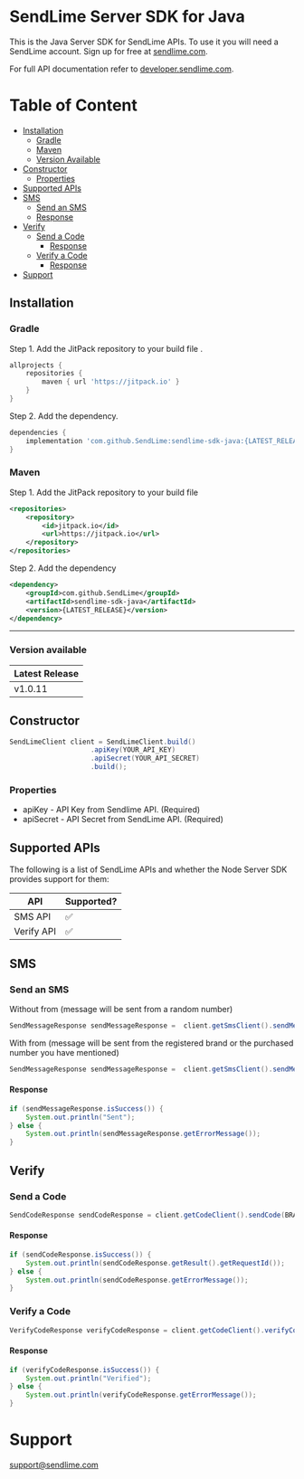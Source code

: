 # SendLime Server SDK for Java

This is the Java Server SDK for SendLime APIs. To use it you will need a SendLime account. Sign up for free at [sendlime.com](https://sendlime.com).

For full API documentation refer to [developer.sendlime.com](https://developer.sendlime.com).

# Table of Content <!-- omit in toc -->

- [Installation](#installation)
    - [Gradle](#gradle)
    - [Maven](#maven)
    - [Version Available](#version-available)
- [Constructor](#constructor)
    - [Properties](#properties)
- [Supported APIs](#supported-apis)
- [SMS](#sms)
    - [Send an SMS](#send-an-sms)
    - [Response](#response)
- [Verify](#verify)
    - [Send a Code](#send-a-code)
        - [Response](#response-1)
    - [Verify a Code](#verify-a-code)
        - [Response](#response-2)
- [Support](#support)

## Installation

### Gradle

Step 1. Add the JitPack repository to your build file .

```gradle
allprojects {
    repositories {
        maven { url 'https://jitpack.io' }
    }
}
```

Step 2. Add the dependency.

```gradle
dependencies {
    implementation 'com.github.SendLime:sendlime-sdk-java:{LATEST_RELEASE}'
}
```

### Maven

Step 1. Add the JitPack repository to your build file

```xml
<repositories>
    <repository>
        <id>jitpack.io</id>
        <url>https://jitpack.io</url>
    </repository>
</repositories>
```

Step 2. Add the dependency

```xml
<dependency>
    <groupId>com.github.SendLime</groupId>
    <artifactId>sendlime-sdk-java</artifactId>
    <version>{LATEST_RELEASE}</version>
</dependency>
```

---

### Version available

| Latest Release |
| ------------- |
| v1.0.11         |


## Constructor

```java
SendLimeClient client = SendLimeClient.build()
                    .apiKey(YOUR_API_KEY)
                    .apiSecret(YOUR_API_SECRET)
                    .build();
```

### Properties

- apiKey - API Key from Sendlime API. (Required)
- apiSecret - API Secret from SendLime API. (Required)


## Supported APIs

The following is a list of SendLime APIs and whether the Node Server SDK provides support for them:

| API        | Supported? |
|------------|------------|
| SMS API    | ✅          |
| Verify API | ✅          |
## SMS
### Send an SMS

Without from (message will be sent from a random number)

```java
SendMessageResponse sendMessageResponse =  client.getSmsClient().sendMessage(TO_NUMBER, "Hello World!");
```
With from (message will be sent from the registered brand or the purchased number you have mentioned)

```java
SendMessageResponse sendMessageResponse =  client.getSmsClient().sendMessage(REGISTERED_BRAND_PHONE, TO_NUMBER, "Hello World!");
```

#### Response

```java
if (sendMessageResponse.isSuccess()) {
    System.out.println("Sent");
} else {
    System.out.println(sendMessageResponse.getErrorMessage());
}
```

## Verify

### Send a Code
```java
SendCodeResponse sendCodeResponse = client.getCodeClient().sendCode(BRAND, TO_NUMBER, LOCALE, CODE_LENGTH);
```

#### Response
```java
if (sendCodeResponse.isSuccess()) {
    System.out.println(sendCodeResponse.getResult().getRequestId());
} else {
    System.out.println(sendCodeResponse.getErrorMessage());
}
```

### Verify a Code
```java
VerifyCodeResponse verifyCodeResponse = client.getCodeClient().verifyCode(REQUEST_ID, CODE);
```

#### Response
```java
if (verifyCodeResponse.isSuccess()) {
    System.out.println("Verified");
} else {
    System.out.println(verifyCodeResponse.getErrorMessage());
}
```

# Support

[support@sendlime.com](mailto:support@sendlime.com)
